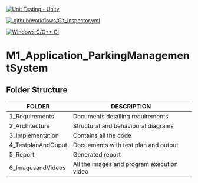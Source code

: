 [![Unit Testing - Unity](https://github.com/SharonGladys-31/M1_Application_ParkingManagementSystem/actions/workflows/unity.yml/badge.svg)](https://github.com/SharonGladys-31/M1_Application_ParkingManagementSystem/actions/workflows/unity.yml)

[![.github/workflows/Git_Inspector.yml](https://github.com/SharonGladys-31/M1_Application_ParkingManagementSystem/actions/workflows/Git_Inspector.yml/badge.svg)](https://github.com/SharonGladys-31/M1_Application_ParkingManagementSystem/actions/workflows/Git_Inspector.yml)



[![Windows C/C++ CI](https://github.com/SharonGladys-31/M1_Application_ParkingManagementSystem/actions/workflows/Windows_c-cpp.yml/badge.svg)](https://github.com/SharonGladys-31/M1_Application_ParkingManagementSystem/actions/workflows/Windows_c-cpp.yml)


# M1_Application_ParkingManagementSystem



Folder Structure
-----------------------


| FOLDER               | DESCRIPTION                                   |
|-----------           | -------------                                 |
|1_Requirements        | Documents detailing requirements              |
|2_Architecture        | Structural and behavioural diagrams           |
|3_Implementation      | Contains all the code                         |
|4_TestplanAndOuput    | Docuements with test plan and output          |
|5_Report              | Generated report                              |
|6_ImagesandVideos     | All the images and program execution video    |
